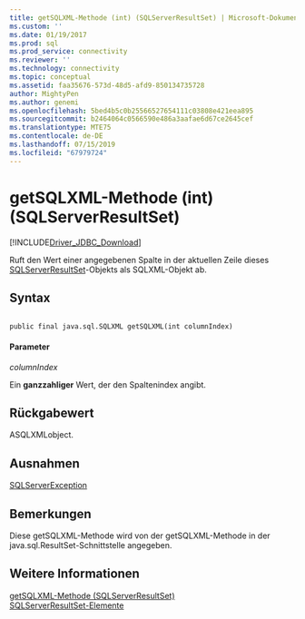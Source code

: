 ```yaml
---
title: getSQLXML-Methode (int) (SQLServerResultSet) | Microsoft-Dokumentation
ms.custom: ''
ms.date: 01/19/2017
ms.prod: sql
ms.prod_service: connectivity
ms.reviewer: ''
ms.technology: connectivity
ms.topic: conceptual
ms.assetid: faa35676-573d-48d5-afd9-850134735728
author: MightyPen
ms.author: genemi
ms.openlocfilehash: 5bed4b5c0b25566527654111c03808e421eea895
ms.sourcegitcommit: b2464064c0566590e486a3aafae6d67ce2645cef
ms.translationtype: MTE75
ms.contentlocale: de-DE
ms.lasthandoff: 07/15/2019
ms.locfileid: "67979724"
---
```

# <a name="getsqlxml-method-int-sqlserverresultset"></a>getSQLXML-Methode (int) (SQLServerResultSet)
[!INCLUDE[Driver_JDBC_Download](../../../includes/driver_jdbc_download.md)]

  Ruft den Wert einer angegebenen Spalte in der aktuellen Zeile dieses [SQLServerResultSet](../../../connect/jdbc/reference/sqlserverresultset-class.md)-Objekts als SQLXML-Objekt ab.  
  
## <a name="syntax"></a>Syntax  
  
```  
  
public final java.sql.SQLXML getSQLXML(int columnIndex)  
```  
  
#### <a name="parameters"></a>Parameter  
 *columnIndex*  
  
 Ein **ganzzahliger** Wert, der den Spaltenindex angibt.  
  
## <a name="return-value"></a>Rückgabewert  
 ASQLXMLobject.  
  
## <a name="exceptions"></a>Ausnahmen  
 [SQLServerException](../../../connect/jdbc/reference/sqlserverexception-class.md)  
  
## <a name="remarks"></a>Bemerkungen  
 Diese getSQLXML-Methode wird von der getSQLXML-Methode in der java.sql.ResultSet-Schnittstelle angegeben.  
  
## <a name="see-also"></a>Weitere Informationen  
 [getSQLXML-Methode &#40;SQLServerResultSet&#41;](../../../connect/jdbc/reference/getsqlxml-method-sqlserverresultset.md)   
 [SQLServerResultSet-Elemente](../../../connect/jdbc/reference/sqlserverresultset-members.md)  
  
  
